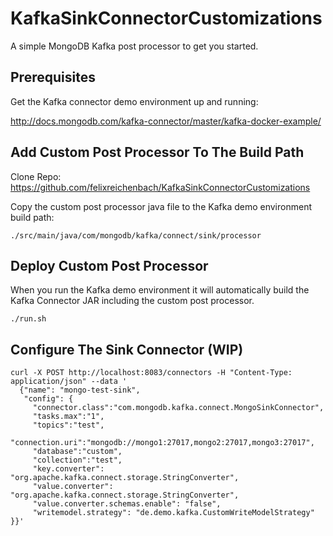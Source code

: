 # KafkaSinkConnectorCustomizations
A simple MongoDB Kafka post processor to get you started.


## Prerequisites
Get the Kafka connector demo environment up and running:

http://docs.mongodb.com/kafka-connector/master/kafka-docker-example/

## Add Custom Post Processor To The Build Path
Clone Repo:
https://github.com/felixreichenbach/KafkaSinkConnectorCustomizations

Copy the custom post processor java file to the Kafka demo environment build path:

```./src/main/java/com/mongodb/kafka/connect/sink/processor```

## Deploy Custom Post Processor
When you run the Kafka demo environment it will automatically build the Kafka Connector JAR including the custom post processor.

```./run.sh```

## Configure The Sink Connector (WIP)

```
curl -X POST http://localhost:8083/connectors -H "Content-Type: application/json" --data '
  {"name": "mongo-test-sink",
   "config": {
     "connector.class":"com.mongodb.kafka.connect.MongoSinkConnector",
     "tasks.max":"1",
     "topics":"test",
     "connection.uri":"mongodb://mongo1:27017,mongo2:27017,mongo3:27017",
     "database":"custom",
     "collection":"test",
     "key.converter": "org.apache.kafka.connect.storage.StringConverter",
     "value.converter": "org.apache.kafka.connect.storage.StringConverter",
     "value.converter.schemas.enable": "false",
     "writemodel.strategy": "de.demo.kafka.CustomWriteModelStrategy"
}}'
```
